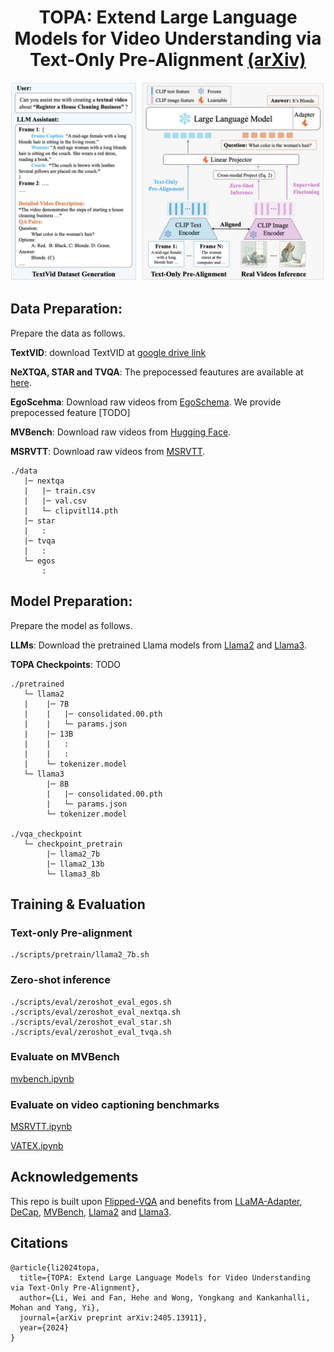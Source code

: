 <div align="center">
<h1>TOPA: Extend Large Language Models for Video Understanding via Text-Only Pre-Alignment <a href="https://www.arxiv.org/pdf/2405.13911" target="_blank">(arXiv)</a>
</h1>
</div>

<div align="center">
  <img src="pics/topa_framework.jpg" width="900px" />
</div>

## Data Preparation:
Prepare the data as follows.

**TextVID**: download TextVID at [google drive link](https://drive.google.com/file/d/12xocihCDYocHVtsdzymii3BnTJmlh430/view?usp=sharing)

**NeXTQA, STAR and TVQA**:
The prepocessed feautures are available at [here](https://github.com/mlvlab/Flipped-VQA).

**EgoScehma**:
Download raw videos from [EgoSchema](https://github.com/egoschema/EgoSchema). We provide prepocessed feature [TODO]

**MVBench**: 
Download raw videos from [Hugging Face](https://huggingface.co/datasets/OpenGVLab/MVBench).

**MSRVTT**:
Download raw videos from [MSRVTT](https://github.com/crux82/msr-vtt-it).

```
./data
   |─ nextqa
   |   |─ train.csv
   |   |─ val.csv
   |   └─ clipvitl14.pth
   |─ star
   |   :
   |─ tvqa
   |   :
   └─ egos
       :
```
## Model Preparation:
Prepare the model as follows.

**LLMs**: Download the pretrained Llama models from [Llama2](https://github.com/meta-llama/llama) and [Llama3](https://github.com/meta-llama/llama3).

**TOPA Checkpoints**: TODO
```
./pretrained
   └─ llama2
   |    |─ 7B
   |    |   |─ consolidated.00.pth
   |    |   └─ params.json
   |    |─ 13B
   |    |   :
   |    |   :
   |    └─ tokenizer.model
   └─ llama3
        |─ 8B
        |   |─ consolidated.00.pth
        |   └─ params.json
        └─ tokenizer.model

./vqa_checkpoint
   └─ checkpoint_pretrain
        |─ llama2_7b
        |─ llama2_13b
        └─ llama3_8b
```

## Training & Evaluation
### Text-only Pre-alignment
```
./scripts/pretrain/llama2_7b.sh
```
### Zero-shot inference
```
./scripts/eval/zeroshot_eval_egos.sh
./scripts/eval/zeroshot_eval_nextqa.sh
./scripts/eval/zeroshot_eval_star.sh
./scripts/eval/zeroshot_eval_tvqa.sh
```
### Evaluate on MVBench
[mvbench.ipynb](demos/mvbench.ipynb)

### Evaluate on video captioning benchmarks
[MSRVTT.ipynb](demos/Eval_Cap_MSRVTT.ipynb)

[VATEX.ipynb](demos/Eval_Cap_VATEX.ipynb)

## Acknowledgements
This repo is built upon [Flipped-VQA](https://github.com/mlvlab/Flipped-VQA) and benefits from [LLaMA-Adapter](https://github.com/OpenGVLab/LLaMA-Adapter), [DeCap](https://github.com/dhg-wei/DeCap), [MVBench](https://github.com/OpenGVLab/Ask-Anything/blob/main/video_chat2/MVBENCH.md), [Llama2](https://github.com/meta-llama/llama) and [Llama3](https://github.com/meta-llama/llama3).


## Citations

```
@article{li2024topa,
  title={TOPA: Extend Large Language Models for Video Understanding via Text-Only Pre-Alignment},
  author={Li, Wei and Fan, Hehe and Wong, Yongkang and Kankanhalli, Mohan and Yang, Yi},
  journal={arXiv preprint arXiv:2405.13911},
  year={2024}
}
```
